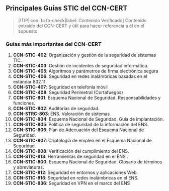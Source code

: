 ## Principales Guías STIC del CCN-CERT <!-- {docsify-ignore} -->

> [!TIP|icon: fa fa-check|label: Contenido Verificado]
> Contenido extraído del CCN-CERT y útil para hacer referencia a él en el supuesto

### Guías más importantes del CCN-CERT

1. **CCN-STIC-402**: Organización y gestión de la seguridad de sistemas TIC.
2. **CCN-STIC-403**: Gestión de incidentes de seguridad informática.
3. **CCN-STIC-405**: Algoritmos y parámetros de firma electrónica segura
4. **CCN-STIC-406**: Seguridad en redes inalámbricas basadas en el estándar 802.11.
5. **CCN-STIC-407**: Seguridad en telefonía móvil
6. **CCN-STIC-408**: Seguridad Perimetral (Cortafuegos)
7. **CCN-STIC-801**: Esquema Nacional de Seguridad. Responsabilidades y funciones.
8. **CCN-STIC-802**: Auditorías de seguridad.
9. **CCN-STRC-803**: ENS. Valoración de sistemas
10. **CCN-STIC-804**: Esquema Nacional de Seguridad. Guía de implantación.
11. **CCN-STIC-805**: Política de seguridad de la información del ENS.
12. **CCN-STIC-806**: Plan de Adecuación del Esquema Nacional de Seguridad.
13. **CCN-STIC-807**: Criptología de empleo en el Esquema Nacional de Seguridad.
14. **CCN-STIC-808**: Verificación del cumplimiento del ENS.
15. **CCN-STIC-818**: Herramientas de seguridad en el ENS .
16. **CCN-STIC-800**: Esquema Nacional de Seguridad. Glosario de términos y abreviaturas.
17. **CCN-STIC-812**: Seguridad en entornos y aplicaciones Web.
18. **CCN-STIC-816**: Seguridad en redes inalámbricas en el ENS.
19. **CCN-STIC-836**: Seguridad en VPN en el marco del ENS